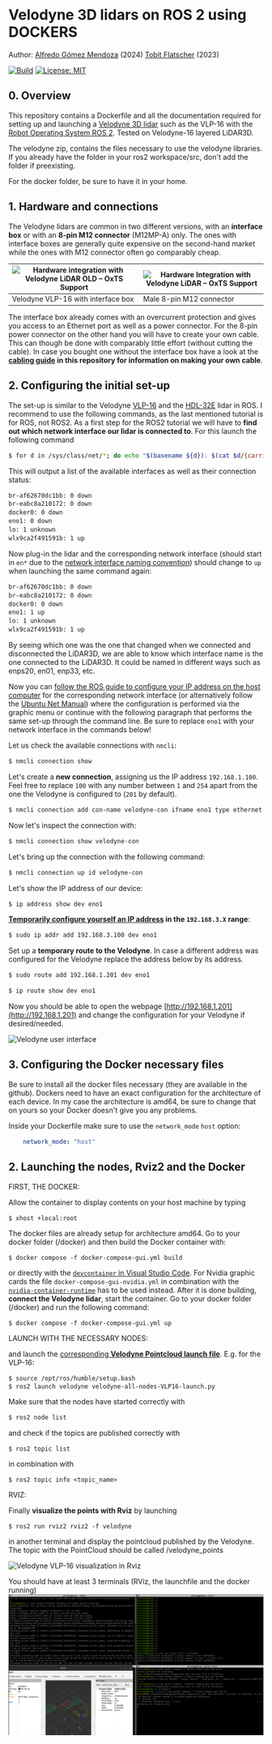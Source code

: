 # Velodyne 3D lidars on ROS 2 using DOCKERS

Author: [Alfredo Gómez Mendoza](https://github.com/Freddy220103) (2024)
[Tobit Flatscher](https://github.com/2b-t) (2023)

[![Build](https://github.com/2b-t/velodyne-ros2-docker/actions/workflows/build.yml/badge.svg)](https://github.com/2b-t/velodyne-ros2-docker/actions/workflows/build.yml) [![License: MIT](https://img.shields.io/badge/License-MIT-yellow.svg)](https://opensource.org/licenses/MIT)



## 0. Overview
This repository contains a Dockerfile and all the documentation required for setting up and launching a [Velodyne 3D lidar](https://velodynelidar.com/surround-lidar/) such as the VLP-16 with the [Robot Operating System ROS 2](https://docs.ros.org/en/humble/index.html). Tested on Velodyne-16 layered LiDAR3D.

The velodyne zip, contains the files necessary to use the velodyne libraries. If you already have the folder in your ros2 workspace/src, don't add the folder if preexisting. 

For the docker folder, be sure to have it in your home. 


## 1. Hardware and connections
The Velodyne lidars are common in two different versions, with an **interface box** or with an **8-pin M12 connector** (M12MP-A) only. The ones with interface boxes are generally quite expensive on the second-hand market while the ones with M12 connector often go comparably cheap.

| ![Hardware integration with Velodyne LiDAR OLD – OxTS Support](https://support.oxts.com/hc/article_attachments/115006706969/mceclip0.png) | ![Hardware Integration with Velodyne LiDAR – OxTS Support](https://support.oxts.com/hc/article_attachments/360017839699/mceclip0.png) |
| ------------------------------------------------------------ | ------------------------------------------------------------ |
| Velodyne VLP-16 with interface box                           | Male 8-pin M12 connector                                     |

The interface box already comes with an overcurrent protection and gives you access to an Ethernet port as well as a power connector. For the 8-pin power connector on the other hand you will have to create your own cable. This can though be done with comparably little effort (without cutting the cable). In case you bought one without the interface box have a look at the **[cabling guide](./doc/CablingGuide.md) in this repository for information on making your own cable**.

## 2. Configuring the initial set-up
The set-up is similar to the Velodyne [VLP-16](http://wiki.ros.org/velodyne/Tutorials/Getting%20Started%20with%20the%20Velodyne%20VLP16) and the [HDL-32E](http://wiki.ros.org/velodyne/Tutorials/Getting%20Started%20with%20the%20HDL-32E) lidar in ROS. I recommend to use the following commands, as the last mentioned tutorial is for ROS, not ROS2. As a first step for the ROS2 tutorial we will have to **find out which network interface our lidar is connected to**. For this launch the following command 

```bash
$ for d in /sys/class/net/*; do echo "$(basename ${d}): $(cat $d/{carrier,operstate} | tr '\n' ' ')"; done
```

This will output a list of the available interfaces as well as their connection status:

```bash
br-af62670dc1bb: 0 down 
br-eabc8a210172: 0 down 
docker0: 0 down 
eno1: 0 down 
lo: 1 unknown 
wlx9ca2f491591b: 1 up 
```

Now plug-in the lidar and the corresponding network interface (should start in `en*` due to the [network interface naming convention](https://man7.org/linux/man-pages/man7/systemd.net-naming-scheme.7.html)) should change to `up` when launching the same command again:

```bash
br-af62670dc1bb: 0 down 
br-eabc8a210172: 0 down 
docker0: 0 down 
eno1: 1 up 
lo: 1 unknown 
wlx9ca2f491591b: 1 up 
```

By seeing which one was the one that changed when we connected and disconnected the LiDAR3D, we are able to know which interface name is the one connected to the LiDAR3D. It could be named in different ways such as enps20, en01, enp33, etc.

Now you can [follow the ROS guide to configure your IP address on the host computer](http://wiki.ros.org/velodyne/Tutorials/Getting%20Started%20with%20the%20Velodyne%20VLP16#Configure_your_computer.2BIBk-s_IP_address_through_the_Gnome_interface) for the corresponding network interface (or alternatively follow the [Ubuntu Net Manual](https://help.ubuntu.com/stable/ubuntu-help/net-manual.html.en)) where the configuration is performed via the graphic menu or continue with the following paragraph that performs the same set-up through the command line. Be sure to replace `eno1` with your network interface in the commands below!

Let us check the available connections with `nmcli`:

```bash
$ nmcli connection show
```

Let's create a **new connection**, assigning us the IP address `192.168.1.100`. Feel free to replace `100` with any number between `1` and `254` apart from the one the Velodyne is configured to (`201` by default).

```bash
$ nmcli connection add con-name velodyne-con ifname eno1 type ethernet ip4 192.168.1.100/24
```

Now let's inspect the connection with:

```bash
$ nmcli connection show velodyne-con
```

Let's bring up the connection with the following command:

```bash
$ nmcli connection up id velodyne-con
```

Let's show the IP address of our device:

```bash
$ ip address show dev eno1
```

**[Temporarily configure yourself an IP address](https://ubuntu.com/server/docs/network-configuration) in the `192.168.3.X` range**:

```bash
$ sudo ip addr add 192.168.3.100 dev eno1
```

Set up a **temporary route to the Velodyne**. In case a different address was configured for the Velodyne replace the address below by its address.

```bash
$ sudo route add 192.168.1.201 dev eno1
```

```bash
$ ip route show dev eno1
```

Now you should be able to open the webpage [http://192.168.1.201](http://192.168.1.201) and change the configuration for your Velodyne if desired/needed.

![Velodyne user interface](./media/velodyne-user-interface.png)

## 3. Configuring the Docker necessary files
Be sure to install all the docker files necessary (they are available in the github). Dockers need to have an exact configuration for the architecture of each device. In my case the architecture is amd64, be sure to change that on yours so your Docker doesn't give you any problems. 

Inside your Dockerfile make sure to use the `network_mode` `host` option:

```yaml
    network_mode: "host"
```

## 2. Launching the nodes, Rviz2 and the Docker
FIRST, THE DOCKER:

Allow the container to display contents on your host machine by typing

```bash
$ xhost +local:root
```

The docker files are already setup for architecture amd64. Go to your docker folder (/docker) and then build the Docker container with:

```shell
$ docker compose -f docker-compose-gui.yml build
```
or directly with the [`devcontainer` in Visual Studio Code](https://code.visualstudio.com/docs/devcontainers/containers). For Nvidia graphic cards the file `docker-compose-gui-nvidia.yml` in combination with the [`nvidia-container-runtime`](https://nvidia.github.io/nvidia-container-runtime/) has to be used instead.
After it is done building, **connect the Velodyne lidar**, start the container.  Go to your docker folder (/docker) and run the following command:

```shell
$ docker compose -f docker-compose-gui.yml up
```

LAUNCH WITH THE NECESSARY NODES:

and launch the [corresponding **Velodyne Pointcloud launch file**](https://github.com/ros-drivers/velodyne/tree/ros2/velodyne/launch). E.g. for the VLP-16:
```shell
$ source /opt/ros/humble/setup.bash
$ ros2 launch velodyne velodyne-all-nodes-VLP16-launch.py
```
Make sure that the nodes have started correctly with

```bash
$ ros2 node list
```

and check if the topics are published correctly with

```shell
$ ros2 topic list
```
in combination with

```shell
$ ros2 topic info <topic_name>
```

RVIZ:

Finally **visualize the points with Rviz** by launching

```shell
$ ros2 run rviz2 rviz2 -f velodyne
```
in another terminal and display the pointcloud published by the Velodyne. The topic with the PointCloud should be called /velodyne_points

![Velodyne VLP-16 visualization in Rviz](./media/velodyne-rviz2.png)


You should have at least 3 terminals (RViz, the launchfile and the docker running)
![Terminal with all commands that should be running](./media/terminals.png)
